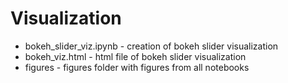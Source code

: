 # Visualization
* bokeh_slider_viz.ipynb - creation of bokeh slider visualization
* bokeh_viz.html - html file of bokeh slider visualization
* figures - figures folder with figures from all notebooks
